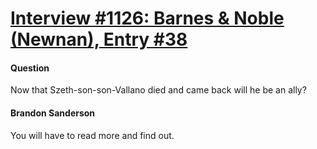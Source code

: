 # [Interview #1126: Barnes & Noble (Newnan), Entry #38](https://www.theoryland.com/intvmain.php?i=1126#38)

#### Question

Now that Szeth-son-son-Vallano died and came back will he be an ally?

#### Brandon Sanderson

You will have to read more and find out.

